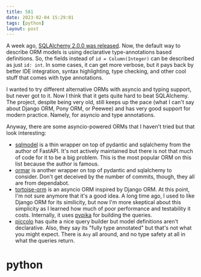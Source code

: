 ```yaml
---
title: 581
date: 2023-02-04 15:29:01
tags: [python]
layout: post
---
```


A week ago, [SQLAlchemy 2.0.0 was released](https://www.sqlalchemy.org/blog/2023/01/26/sqlalchemy-2.0.0-released/). Now, the default way to describe ORM models is using declarative type-annotations based definitions. So, the fields instead of `id = Column(Integer)` can be described as just `id: int`. In some cases, it can get more verbose, but it pays back by better IDE integration, syntax highlighting, type checking, and other cool stuff that comes with type annotations.

I wanted to try different alternative ORMs with asyncio and typing support, but never got to it. Now I think that it gets quite hard to beat SQLAlchemy. The project, despite being very old, still keeps up the pace (what I can't say about Django ORM, Pony ORM, or Peewee) and has very good support for modern practice. Namely, for asyncio and type annotations.

Anyway, there are some asyncio-powered ORMs that I haven't tried but that look interesting:

+ [sqlmodel](https://github.com/tiangolo/sqlmodel) is a thin wrapper on top of pydantic and sqlalchemy from the author of FastAPI. It's not actively maintained but there is not that much of code for it to be a big problem. This is the most popular ORM on this list because the author is famous.
+ [ormar](https://github.com/collerek/ormar) is another wrapper on top of pydantic and sqlalchemy to consider. Don't get deceived by the number of commits, though, they all are from dependabot.
+ [tortoise-orm](https://github.com/tortoise/tortoise-orm) is an asyncio ORM inspired by Django ORM. At this point, I'm not sure anymore that it's a good idea. A long time ago, I used to like Django ORM for its similicity, but now I'm more skeptical about this simplicity as I learned how much of poor performance and testability it costs. Internally, it uses [pypika](https://github.com/kayak/pypika) for building the queries.
+ [piccolo](https://github.com/piccolo-orm/piccolo) has quite a nice query builder but model definitions aren't declarative. Also, they say its "fully type annotated" but that's not what you might expect. There is `Any` all around, and no type safety at all in what the queries return.

# python
